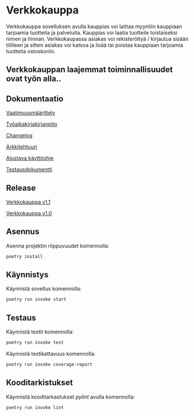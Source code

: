 # Verkkokauppa #

Verkkokauppa sovelluksen avulla kauppias voi laittaa myyntiin kauppiaan tarjoamia tuotteita ja palveluita. Kauppias voi laatia tuotteile toistaiseksi nimen ja hinnan. Verkkokaupassa asiakas voi rekisteröityä / kirjautua sisään tililleen ja sitten asiakas voi katsoa ja lisää tai poistaa kauppiaan tarjoamia tuotteita ostoskoriin.

## Verkkokauppan laajemmat toiminnallisuudet ovat työn alla.. ##

## Dokumentaatio ##
[Vaatimuusmäärittely](https://github.com/Yahimoh/ot-harjoitustyo/blob/main/Dokumentaatio/Vaatimuusmaarittely.md)

[Työaikakirjakirjanpito](https://github.com/Yahimoh/ot-harjoitustyo/blob/main/Dokumentaatio/Tyoaikakirjanpito.md)

[Changelog](https://github.com/Yahimoh/ot-harjoitustyo/blob/main/Dokumentaatio/changelog.md)

[Arkkitehtuuri](https://github.com/Yahimoh/ot-harjoitustyo/blob/main/Dokumentaatio/arkkitehtuuri.md)

[Alustava käyttöohje](https://github.com/Yahimoh/ot-harjoitustyo/blob/main/Dokumentaatio/kayttoohje.md)

[Testausdokumentti](https://github.com/Yahimoh/ot-harjoitustyo/blob/main/Dokumentaatio/Testausdokumentti.md)

## Release
[Verkkokauppa v1.1](https://github.com/Yahimoh/ot-harjoitustyo/releases/tag/1.1)

[Verkkokauppa v1.0](https://github.com/Yahimoh/ot-harjoitustyo/releases/tag/1.0)

## Asennus
Asenna projektin riippuvuudet komennolla:
```bash
poetry install
```

## Käynnistys
Käynnistä sovellus komennolla:
```bash
poetry run invoke start
```

## Testaus
Käynnistä testit komennolla:
```bash
poetry run invoke test
```

Käynnistä testikattavuus komennolla:
```bash
poetry run invoke coverage-report
```

## Kooditarkistukset
Käynnistä kooditarkastukset *pylint* avulla komennolla:
```bash
poetry run invoke lint
```
